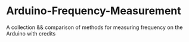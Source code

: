 Arduino-Frequency-Measurement
=============================

A collection &amp;&amp; comparison of methods for measuring frequency on the Arduino with credits
